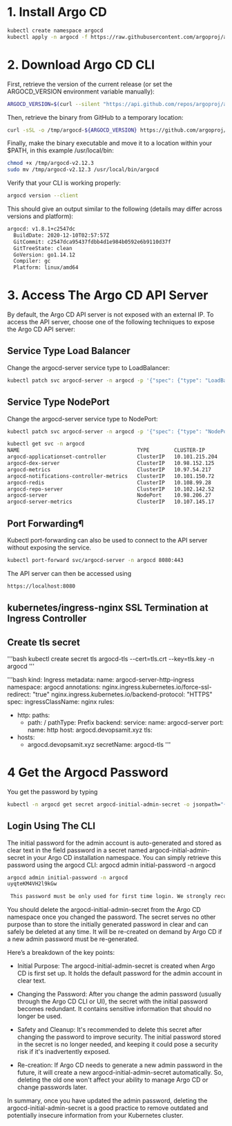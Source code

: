 # 1. Install Argo CD
```bash
kubectl create namespace argocd
kubectl apply -n argocd -f https://raw.githubusercontent.com/argoproj/argo-cd/stable/manifests/install.yaml
```
# 2. Download Argo CD CLI

First, retrieve the version of the current release (or set the ARGOCD_VERSION environment variable manually):  
```bash
ARGOCD_VERSION=$(curl --silent "https://api.github.com/repos/argoproj/argo-cd/releases/latest" | grep '"tag_name"' | sed -E 's/.*"([^"]+)".*/\1/')
```
Then, retrieve the binary from GitHub to a temporary location:
```bash
curl -sSL -o /tmp/argocd-${ARGOCD_VERSION} https://github.com/argoproj/argo-cd/releases/download/${ARGOCD_VERSION}/argocd-linux-amd64
```
Finally, make the binary executable and move it to a location within your $PATH, in this example /usr/local/bin:
```bash
chmod +x /tmp/argocd-v2.12.3
sudo mv /tmp/argocd-v2.12.3 /usr/local/bin/argocd 
```
Verify that your CLI is working properly:
```bash
argocd version --client
```
This should give an output similar to the following (details may differ across versions and platform):
```bash
argocd: v1.8.1+c2547dc
  BuildDate: 2020-12-10T02:57:57Z
  GitCommit: c2547dca95437fdbb4d1e984b0592e6b9110d37f
  GitTreeState: clean
  GoVersion: go1.14.12
  Compiler: gc
  Platform: linux/amd64
```

# 3. Access The Argo CD API Server

By default, the Argo CD API server is not exposed with an external IP. To access the API server, choose one of the following techniques to expose the Argo CD API server:

## Service Type Load Balancer
Change the argocd-server service type to LoadBalancer:
```bash
kubectl patch svc argocd-server -n argocd -p '{"spec": {"type": "LoadBalancer"}}'
```

## Service Type NodePort
Change the argocd-server service type to NodePort:
```bash
kubectl patch svc argocd-server -n argocd -p '{"spec": {"type": "NodePort"}}'

kubectl get svc -n argocd
NAME                                      TYPE        CLUSTER-IP       EXTERNAL-IP   PORT(S)                      AGE
argocd-applicationset-controller          ClusterIP   10.101.215.204   <none>        7000/TCP,8080/TCP            21h
argocd-dex-server                         ClusterIP   10.98.152.125    <none>        5556/TCP,5557/TCP,5558/TCP   21h
argocd-metrics                            ClusterIP   10.97.54.217     <none>        8082/TCP                     21h
argocd-notifications-controller-metrics   ClusterIP   10.101.150.72    <none>        9001/TCP                     21h
argocd-redis                              ClusterIP   10.108.99.28     <none>        6379/TCP                     21h
argocd-repo-server                        ClusterIP   10.102.142.52    <none>        8081/TCP,8084/TCP            21h
argocd-server                             NodePort    10.98.206.27     <none>        80:32705/TCP,443:31612/TCP   21h
argocd-server-metrics                     ClusterIP   10.107.145.17    <none>        8083/TCP                     21h
```

## Port Forwarding¶
Kubectl port-forwarding can also be used to connect to the API server without exposing the service.
```bash
kubectl port-forward svc/argocd-server -n argocd 8080:443
```
The API server can then be accessed using
```bash
https://localhost:8080
```
## kubernetes/ingress-nginx SSL Termination at Ingress Controller

## Create tls secret

'''bash
kubectl create secret tls argocd-tls --cert=tls.crt --key=tls.key -n argocd 
'''

'''bash
kind: Ingress
metadata:
  name: argocd-server-http-ingress
  namespace: argocd
  annotations:
    nginx.ingress.kubernetes.io/force-ssl-redirect: "true"
    nginx.ingress.kubernetes.io/backend-protocol: "HTTPS"
spec:
  ingressClassName: nginx
  rules:
  - http:
      paths:
      - path: /
        pathType: Prefix
        backend:
          service:
            name: argocd-server
            port:
              name: http
    host: argocd.devopsamit.xyz
  tls:
  - hosts:
    - argocd.devopsamit.xyz
    secretName: argocd-tls
'''
# 4 Get the Argocd Password
You get the password by typing
```bash
kubectl -n argocd get secret argocd-initial-admin-secret -o jsonpath="{.data.password}" | base64 -d
```
## Login Using The CLI

The initial password for the admin account is auto-generated and stored as clear text in the field password in a secret named argocd-initial-admin-secret in your Argo CD installation namespace. You can simply retrieve this password using the argocd CLI: 
argocd admin initial-password -n argocd
```bash
argocd admin initial-password -n argocd
uyqteKM4VH2l9kGw

 This password must be only used for first time login. We strongly recommend you update the password using `argocd account update-password`.
```

You should delete the argocd-initial-admin-secret from the Argo CD namespace once you changed the password. The secret serves no other purpose than to store the initially generated password in clear and can safely be deleted at any time. It will be re-created on demand by Argo CD if a new admin password must be re-generated.

Here’s a breakdown of the key points:

- Initial Purpose: The argocd-initial-admin-secret is created when Argo CD is first set up. It holds the default password for the admin account in clear text.

- Changing the Password: After you change the admin password (usually through the Argo CD CLI or UI), the secret with the initial password becomes redundant. It contains sensitive information that should no longer be used.

- Safety and Cleanup: It's recommended to delete this secret after changing the password to improve security. The initial password stored in the secret is no longer needed, and keeping it could pose a security risk if it's inadvertently exposed.

- Re-creation: If Argo CD needs to generate a new admin password in the future, it will create a new argocd-initial-admin-secret automatically. So, deleting the old one won't affect your ability to manage Argo CD or change passwords later.

In summary, once you have updated the admin password, deleting the argocd-initial-admin-secret is a good practice to remove outdated and potentially insecure information from your Kubernetes cluster.

